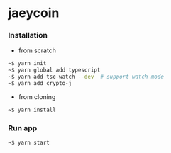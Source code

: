 # jaeycoin

### Installation
* from scratch
```bash
~$ yarn init
~$ yarn global add typescript
~$ yarn add tsc-watch --dev  # support watch mode
~$ yarn add crypto-j
```
* from cloning
```bash
~$ yarn install
```

### Run app
```bash
~$ yarn start
```
